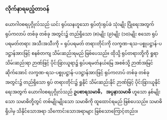 ### လိုက်နာရမည့်တာဝန်

ယောဂါ၀စရပုဂ္ဂိုလ်သည် ယင်း ရုပ်ဃနဟူသော ရုပ်တုံးရုပ်ခဲ သုံးမျိုး ပြိုရေးအတွက် ရုပ်ကလာပ် တစ်ခု တစ်ခု အတွင်း၌ တည်ရှိသော (၈)မျိုး (၉)မျိုး (၁၀)မျိုး စသော ရုပ်ပရမတ်တရား အသီးအသီးကို = ရုပ်ပရမတ် တရားတိုင်းကို လက္ခဏ-ရသ-ပစ္စုပဋ္ဌာန်-ပဒဋ္ဌာန်အားဖြင့် စနစ်တကျ သိမ်းဆည်းရမည် ဖြစ်ပေသည်။ 
ထိုသို့ ရုပ်တရားတို့ကို ရှုရာသိမ်းဆည်းရာ ဉာဏ်ဖြင့် ပိုင်းခြားယူရာ၌ ရုပ်ပရမတ်နယ်မြေ အစစ်သို့ ဉာဏ်အမြင် ဆိုက်အောင် လက္ခဏ-ရသ-ပစ္စုပဋ္ဌာန်-ပဒဋ္ဌာန်အားဖြင့် ရုပ်ကလာပ် တစ်ခု တစ်ခု အတွင်း၌ တည်ရှိသော ရုပ် တရားတိုင်း၌ ရှုနိုင် သိမ်းဆည်းနိုင် ဉာဏ်ဖြင့် ပိုင်းခြားယူနိုင်ရေးအတွက် ယောဂါ၀စရပုဂ္ဂိုလ်သည် **ဥပစာရသမာဓိ，** **အပ္ပနာသမာဓိ** ဟူသော နှစ်မျိုးသော သမာဓိတို့တွင် တစ်မျိုးမျိုးသော သမာဓိကို ထူထောင်ရမည် ဖြစ်ပေသည်။ 
သမာဓိရှိပါမှ သိနိုင်သောအရာ သိကောင်းသောအရာများ ဖြစ်သောကြောင့်တည်း။